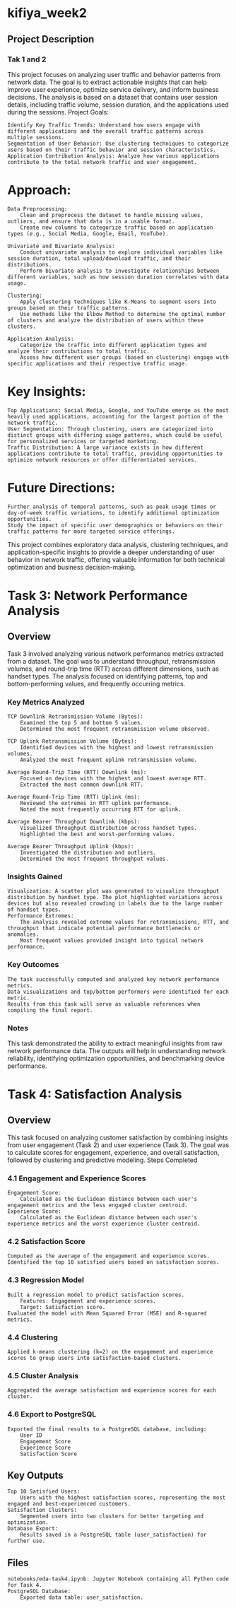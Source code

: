 # kifiya_week2

## Project Description
### Tak 1 and 2
This project focuses on analyzing user traffic and behavior patterns from network data. The goal is to extract actionable insights that can help improve user experience, optimize service delivery, and inform business decisions. The analysis is based on a dataset that contains user session details, including traffic volume, session duration, and the applications used during the sessions.
Project Goals:

    Identify Key Traffic Trends: Understand how users engage with different applications and the overall traffic patterns across multiple sessions.
    Segmentation of User Behavior: Use clustering techniques to categorize users based on their traffic behavior and session characteristics.
    Application Contribution Analysis: Analyze how various applications contribute to the total network traffic and user engagement.

# Approach:

    Data Preprocessing:
        Clean and preprocess the dataset to handle missing values, outliers, and ensure that data is in a usable format.
        Create new columns to categorize traffic based on application types (e.g., Social Media, Google, Email, YouTube).

    Univariate and Bivariate Analysis:
        Conduct univariate analysis to explore individual variables like session duration, total upload/download traffic, and their distributions.
        Perform bivariate analysis to investigate relationships between different variables, such as how session duration correlates with data usage.

    Clustering:
        Apply clustering techniques like K-Means to segment users into groups based on their traffic patterns.
        Use methods like the Elbow Method to determine the optimal number of clusters and analyze the distribution of users within these clusters.

    Application Analysis:
        Categorize the traffic into different application types and analyze their contributions to total traffic.
        Assess how different user groups (based on clustering) engage with specific applications and their respective traffic usage.

# Key Insights:

    Top Applications: Social Media, Google, and YouTube emerge as the most heavily used applications, accounting for the largest portion of the network traffic.
    User Segmentation: Through clustering, users are categorized into distinct groups with differing usage patterns, which could be useful for personalized services or targeted marketing.
    Traffic Distribution: A large variance exists in how different applications contribute to total traffic, providing opportunities to optimize network resources or offer differentiated services.

# Future Directions:

    Further analysis of temporal patterns, such as peak usage times or day-of-week traffic variations, to identify additional optimization opportunities.
    Study the impact of specific user demographics or behaviors on their traffic patterns for more targeted service offerings.

This project combines exploratory data analysis, clustering techniques, and application-specific insights to provide a deeper understanding of user behavior in network traffic, offering valuable information for both technical optimization and business decision-making.

# Task 3: Network Performance Analysis
## Overview

Task 3 involved analyzing various network performance metrics extracted from a dataset. The goal was to understand throughput, retransmission volumes, and round-trip time (RTT) across different dimensions, such as handset types. The analysis focused on identifying patterns, top and bottom-performing values, and frequently occurring metrics.
### Key Metrics Analyzed

    TCP Downlink Retransmission Volume (Bytes):
        Examined the top 5 and bottom 5 values.
        Determined the most frequent retransmission volume observed.

    TCP Uplink Retransmission Volume (Bytes):
        Identified devices with the highest and lowest retransmission volumes.
        Analyzed the most frequent uplink retransmission volume.

    Average Round-Trip Time (RTT) Downlink (ms):
        Focused on devices with the highest and lowest average RTT.
        Extracted the most common downlink RTT.

    Average Round-Trip Time (RTT) Uplink (ms):
        Reviewed the extremes in RTT uplink performance.
        Noted the most frequently occurring RTT for uplink.

    Average Bearer Throughput Downlink (kbps):
        Visualized throughput distribution across handset types.
        Highlighted the best and worst-performing values.

    Average Bearer Throughput Uplink (kbps):
        Investigated the distribution and outliers.
        Determined the most frequent throughput values.

### Insights Gained

    Visualization: A scatter plot was generated to visualize throughput distribution by handset type. The plot highlighted variations across devices but also revealed crowding in labels due to the large number of handset types.
    Performance Extremes:
        The analysis revealed extreme values for retransmissions, RTT, and throughput that indicate potential performance bottlenecks or anomalies.
        Most frequent values provided insight into typical network performance.

### Key Outcomes

    The task successfully computed and analyzed key network performance metrics.
    Data visualizations and top/bottom performers were identified for each metric.
    Results from this task will serve as valuable references when compiling the final report.

### Notes

This task demonstrated the ability to extract meaningful insights from raw network performance data. The outputs will help in understanding network reliability, identifying optimization opportunities, and benchmarking device performance.

# Task 4: Satisfaction Analysis
## Overview

This task focused on analyzing customer satisfaction by combining insights from user engagement (Task 2) and user experience (Task 3). The goal was to calculate scores for engagement, experience, and overall satisfaction, followed by clustering and predictive modeling.
Steps Completed
### 4.1 Engagement and Experience Scores

    Engagement Score:
        Calculated as the Euclidean distance between each user's engagement metrics and the less engaged cluster centroid.
    Experience Score:
        Calculated as the Euclidean distance between each user's experience metrics and the worst experience cluster centroid.

### 4.2 Satisfaction Score

    Computed as the average of the engagement and experience scores.
    Identified the top 10 satisfied users based on satisfaction scores.

### 4.3 Regression Model

    Built a regression model to predict satisfaction scores.
        Features: Engagement and experience scores.
        Target: Satisfaction score.
    Evaluated the model with Mean Squared Error (MSE) and R-squared metrics.

### 4.4 Clustering

    Applied k-means clustering (k=2) on the engagement and experience scores to group users into satisfaction-based clusters.

### 4.5 Cluster Analysis

    Aggregated the average satisfaction and experience scores for each cluster.

### 4.6 Export to PostgreSQL

    Exported the final results to a PostgreSQL database, including:
        User ID
        Engagement Score
        Experience Score
        Satisfaction Score

## Key Outputs

    Top 10 Satisfied Users:
        Users with the highest satisfaction scores, representing the most engaged and best-experienced customers.
    Satisfaction Clusters:
        Segmented users into two clusters for better targeting and optimization.
    Database Export:
        Results saved in a PostgreSQL table (user_satisfaction) for further use.

## Files

    notebooks/eda-task4.ipynb: Jupyter Notebook containing all Python code for Task 4.
    PostgreSQL Database:
        Exported data table: user_satisfaction.